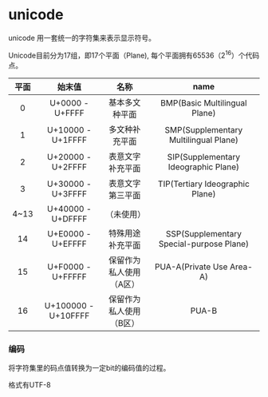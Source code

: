 # unicode

unicode 用一套统一的字符集来表示显示符号。

Unicode目前分为17组，即17个平面（Plane), 每个平面拥有65536（2<sup>16</sup>）个代码点。

| 平面 |       始末值        |          名称           |                   name                   |
| :--: | :-----------------: | :---------------------: | :--------------------------------------: |
|  0   |   U+0000 - U+FFFF   |     基本多文种平面      |      BMP(Basic Multilingual Plane)       |
|  1   |  U+10000 - U+1FFFF  |     多文种补充平面      |  SMP(Supplementary Multilingual Plane)   |
|  2   |  U+20000 - U+2FFFF  |    表意文字补充平面     |   SIP(Supplementary Ideographic Plane)   |
|  3   |  U+30000 - U+3FFFF  |    表意文字第三平面     |     TIP(Tertiary Ideographic Plane)      |
| 4~13 |  U+40000 - U+DFFFF  |       （未使用）        |                                          |
|  14  |  U+E0000 - U+EFFFF  |    特殊用途补充平面     | SSP(Supplementary Special-purpose Plane) |
|  15  |  U+F0000 - U+FFFFF  | 保留作为私人使用（A区） |        PUA-A(Private Use Area-A)         |
|  16  | U+100000 - U+10FFFF | 保留作为私人使用（B区） |                  PUA-B                   |

### 编码

将字符集里的码点值转换为一定bit的编码值的过程。

格式有UTF-8
